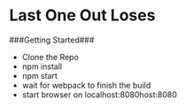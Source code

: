 # Last One Out Loses

###Getting Started###


* Clone the Repo
* npm install
* npm start
* wait for webpack to finish the build
* start browser on localhost:8080host:8080